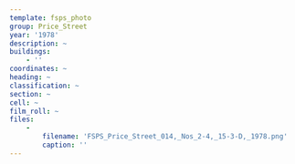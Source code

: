```yaml
---
template: fsps_photo
group: Price_Street
year: '1978'
description: ~
buildings:
    - ''
coordinates: ~
heading: ~
classification: ~
section: ~
cell: ~
film_roll: ~
files:
    -
        filename: 'FSPS_Price_Street_014,_Nos_2-4,_15-3-D,_1978.png'
        caption: ''
---
```

